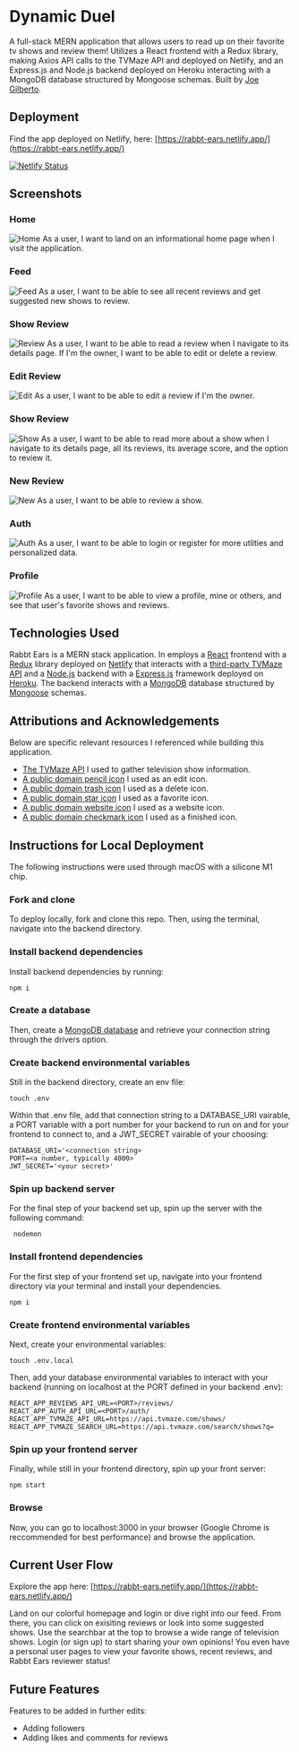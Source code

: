 # Dynamic Duel
A full-stack MERN application that allows users to read up on their favorite tv shows and review them!  Utilizes a React frontend with a Redux library, making Axios API calls to the TVMaze API and deployed on Netlify, and an Express.js and Node.js backend deployed on Heroku interacting with a MongoDB database structured by Mongoose schemas.  Built by [Joe Gilberto](https://joekgilberto.com/).

## Deployment
Find the app deployed on Netlify, here: [https://rabbt-ears.netlify.app/](https://rabbt-ears.netlify.app/)

[![Netlify Status](https://api.netlify.com/api/v1/badges/159fdf37-7c08-4a8d-8116-d9986da018f4/deploy-status)](https://app.netlify.com/sites/rabbt-ears/deploys)

## Screenshots
### Home
![Home](lib/images/home.png)
As a user, I want to land on an informational home page when I visit the application.

### Feed
![Feed](lib/images/feed.png)
As a user, I want to be able to see all recent reviews and get suggested new shows to review. 

### Show Review
![Review](lib/images/review.png)
As a user, I want to be able to read a review when I navigate to its details page.  If I'm the owner, I want to be able to edit or delete a review.

### Edit Review
![Edit](lib/images/edit.png)
As a user, I want to be able to edit a review if I'm the owner.

### Show Review
![Show](lib/images/show.png)
As a user, I want to be able to read more about a show when I navigate to its details page, all its reviews, its average score, and the option to review it.

### New Review
![New](lib/images/new.png)
As a user, I want to be able to review a show.

### Auth
![Auth](lib/images/auth.png)
As a user, I want to be able to login or register for more utlities and personalized data.

### Profile
![Profile](lib/images/profile.png)
As a user, I want to be able to view a profile, mine or others, and see that user's favorite shows and reviews.


## Technologies Used

Rabbt Ears is a MERN stack application.  In employs a [React](https://react.dev/) frontend with a [Redux](https://redux.js.org/) library deployed on [Netlify](https://www.netlify.com/) that interacts with a [third-party TVMaze API](https://www.tvmaze.com/api/) and a [Node.js](https://nodejs.org/en) backend with a [Express.js](https://expressjs.com/) framework deployed on [Heroku](https://www.heroku.com/).  The backend interacts with a [MongoDB](https://www.mongodb.com/) database structured by [Mongoose](https://mongoosejs.com/) schemas.

## Attributions and Acknowledgements
Below are specific relevant resources I referenced while building this application.

- [The TVMaze API](https://www.tvmaze.com/api/) I used to gather television show information.
- [A public domain pencil icon](https://commons.wikimedia.org/wiki/File:Pencil_-_The_Noun_Project.svg) I used as an edit icon.
- [A public domain trash icon](https://commons.wikimedia.org/wiki/File:Trash_(89060)_-_The_Noun_Project.svg) I used as a delete icon.
- [A public domain star icon](https://commons.wikimedia.org/wiki/File:Star-front-premium.png) I used as a favorite icon.
- [A public domain website icon](https://commons.wikimedia.org/wiki/File:Noun_Project_website_icon_3077870.svg) I used as a website icon.
- [A public domain checkmark icon](https://commons.wikimedia.org/wiki/File:Check_Mark_(89605)_-_The_Noun_Project.svg) I used as a finished icon.


## Instructions for Local Deployment
The following instructions were used through macOS with a silicone M1 chip.

### Fork and clone
To deploy locally, fork and clone this repo.  Then, using the terminal, navigate into the backend directory.

### Install backend dependencies
Install backend dependencies by running:
```
npm i
```

### Create a database
Then, create a [MongoDB database](https://www.mongodb.com/) and retrieve your connection string through the drivers option.

### Create backend environmental variables
Still in the backend directory, create an env file:
```
touch .env
```
Within that .env file, add that connection string to a DATABASE_URI vairable, a PORT variable with a port number for your backend to run on and for your frontend to connect to, and a JWT_SECRET vairable of your choosing:
```
DATABASE_URI='<connection string>
PORT=<a number, typically 4000>
JWT_SECRET='<your secret>'
```

### Spin up backend server
For the final step of your backend set up, spin up the server with the following command:
```
 nodemon
```

### Install frontend dependencies
For the first step of your frontend set up, navigate into your frontend directory via your terminal and install your dependencies.
```
npm i
```

### Create frontend environmental variables
Next, create your environmental variables:
```
touch .env.local
```
Then, add your database environmental variables to interact with your backend (running on localhost at the PORT defined in your backend .env):
```
REACT_APP_REVIEWS_API_URL=<PORT>/reviews/
REACT_APP_AUTH_API_URL=<PORT>/auth/
REACT_APP_TVMAZE_API_URL=https://api.tvmaze.com/shows/
REACT_APP_TVMAZE_SEARCH_URL=https://api.tvmaze.com/search/shows?q=
```

### Spin up your frontend server
Finally, while still in your frontend directory, spin up your front server:
```
npm start
```

### Browse
Now, you can go to localhost:3000 in your browser (Google Chrome is reccommended for best performance) and browse the application.


## Current User Flow
Explore the app here: [https://rabbt-ears.netlify.app/](https://rabbt-ears.netlify.app/)

Land on our colorful homepage and login or dive right into our feed.  From there, you can click on exisiting reviews or look into some suggested shows.  Use the searchbar at the top to browse a wide range of television shows.  Login (or sign up) to start sharing your own opinions!  You even have a personal user pages to view your favorite shows, recent reviews, and Rabbt Ears reviewer status!

## Future Features
Features to be added in further edits:
- Adding followers
- Adding likes and comments for reviews